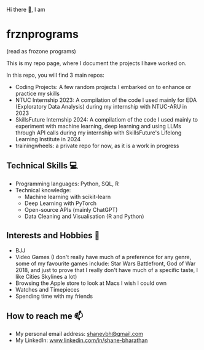 Hi there 👋, I am 
# frznprograms #
(read as frozone programs)

This is my repo page, where I document the projects I have worked on. 

In this repo, you will find 3 main repos: 
- Coding Projects: A few random projects I embarked on to enhance or practice my skills
- NTUC Internship 2023: A compilation of the code I used mainly for EDA (Exploratory Data Analysis) during my internship with NTUC-ARU in 2023
- SkillsFuture Internship 2024: A compilatiom of the code I used mainly to experiment with machine learning, deep learning and using LLMs through API calls during my internship with SkillsFuture's Lifelong Learning Institute in 2024
- trainingwheels: a private repo for now, as it is a work in progress

## Technical Skills 💻 ##
- Programming languages: Python, SQL, R
- Technical knowledge:
  - Machine learning with scikit-learn
  - Deep Learning with PyTorch
  - Open-source APIs (mainly ChatGPT)
  - Data Cleaning and Visualisation (R and Python)

## Interests and Hobbies 🥋 ##
- BJJ
- Video Games (I don't really have much of a preference for any genre, some of my favourite games include: Star Wars Battlefront, God of War 2018, and just to prove that I really don't have much of a specific taste, I like Cities Skylines a lot)
- Browsing the Apple store to look at Macs I wish I could own
- Watches and Timepieces
- Spending time with my friends

## How to reach me 📫 ##
- My personal email address: shanevbh@gmail.com
- My LinkedIn: www.linkedin.com/in/shane-bharathan

<!--
**frznprograms/frznprograms** is a ✨ _special_ ✨ repository because its `README.md` (this file) appears on your GitHub profile.

Here are some ideas to get you started:

- 🔭 I’m currently working on ...
- 🌱 I’m currently learning ...
- 👯 I’m looking to collaborate on ...
- 🤔 I’m looking for help with ...
- 💬 Ask me about ...
- 📫 How to reach me: ...
- 😄 Pronouns: ...
- ⚡ Fun fact: ...
-->
